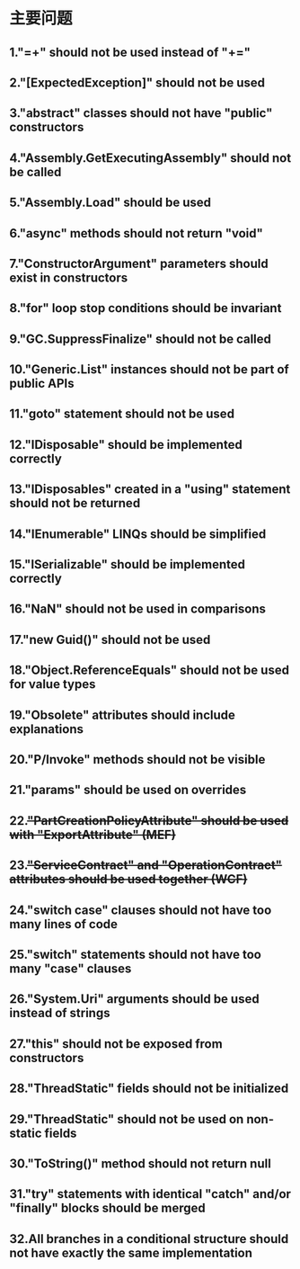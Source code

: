 # 主要问题

## 1."=+" should not be used instead of "+="

## 2."[ExpectedException]" should not be used

## 3."abstract" classes should not have "public" constructors

## 4."Assembly.GetExecutingAssembly" should not be called

## 5."Assembly.Load" should be used

## 6."async" methods should not return "void"

## 7."ConstructorArgument" parameters should exist in constructors

## 8."for" loop stop conditions should be invariant

## 9."GC.SuppressFinalize" should not be called

## 10."Generic.List" instances should not be part of public APIs

## 11."goto" statement should not be used

## 12."IDisposable" should be implemented correctly

## 13."IDisposables" created in a "using" statement should not be returned

## 14."IEnumerable" LINQs should be simplified

## 15."ISerializable" should be implemented correctly

## 16."NaN" should not be used in comparisons

## 17."new Guid()" should not be used

## 18."Object.ReferenceEquals" should not be used for value types

## 19."Obsolete" attributes should include explanations

## 20."P/Invoke" methods should not be visible

## 21."params" should be used on overrides

## 22.~~"PartCreationPolicyAttribute" should be used with "ExportAttribute" (MEF)~~

## 23.~~"ServiceContract" and "OperationContract" attributes should be used together (WCF)~~

## 24."switch case" clauses should not have too many lines of code

## 25."switch" statements should not have too many "case" clauses

## 26."System.Uri" arguments should be used instead of strings

## 27."this" should not be exposed from constructors

## 28."ThreadStatic" fields should not be initialized

## 29."ThreadStatic" should not be used on non-static fields

## 30."ToString()" method should not return null

## 31."try" statements with identical "catch" and/or "finally" blocks should be merged

## 32.All branches in a conditional structure should not have exactly the same implementation

## 